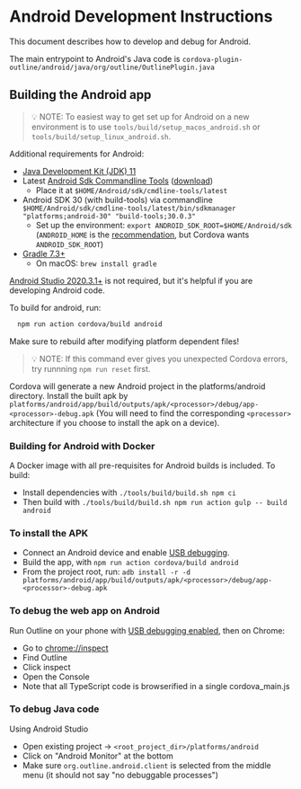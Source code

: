 # Android Development Instructions

This document describes how to develop and debug for Android.

The main entrypoint to Android's Java code is `cordova-plugin-outline/android/java/org/outline/OutlinePlugin.java`

## Building the Android app

> 💡 NOTE: To easiest way to get set up for Android on a new environment is to use `tools/build/setup_macos_android.sh` or `tools/build/setup_linux_android.sh`.

Additional requirements for Android:

- [Java Development Kit (JDK) 11](https://jdk.java.net/archive/)
- Latest [Android Sdk Commandline Tools](https://developer.android.com/studio/command-line) ([download](https://developer.android.com/studio#command-line-tools-only))
  - Place it at `$HOME/Android/sdk/cmdline-tools/latest`
- Android SDK 30 (with build-tools) via commandline `$HOME/Android/sdk/cmdline-tools/latest/bin/sdkmanager "platforms;android-30" "build-tools;30.0.3"`
  - Set up the environment: `export ANDROID_SDK_ROOT=$HOME/Android/sdk` (`ANDROID_HOME` is the [recommendation](https://developer.android.com/studio/command-line/variables), but Cordova wants `ANDROID_SDK_ROOT`)
- [Gradle 7.3+](https://gradle.org/install/)
  - On macOS: `brew install gradle`

[Android Studio 2020.3.1+](https://developer.android.com/studio) is not required, but it's helpful if you are developing Android code.

To build for android, run:

```sh
  npm run action cordova/build android
```

Make sure to rebuild after modifying platform dependent files!

> 💡 NOTE: If this command ever gives you unexpected Cordova errors, try runnning `npm run reset` first.

Cordova will generate a new Android project in the platforms/android directory. Install the built apk by `platforms/android/app/build/outputs/apk/<processor>/debug/app-<processor>-debug.apk` (You will need to find the corresponding `<processor>` architecture if you choose to install the apk on a device).

### Building for Android with Docker

A Docker image with all pre-requisites for Android builds is included. To build:

- Install dependencies with `./tools/build/build.sh npm ci`
- Then build with `./tools/build/build.sh npm run action gulp -- build android`

### To install the APK

- Connect an Android device and enable [USB debugging](https://developer.android.com/studio/debug/dev-options.html#enable).
- Build the app, with `npm run action cordova/build android`
- From the project root, run: `adb install -r -d platforms/android/app/build/outputs/apk/<processor>/debug/app-<processor>-debug.apk`

### To debug the web app on Android

Run Outline on your phone with [USB debugging enabled](https://developer.android.com/studio/debug/dev-options.html#enable), then on Chrome:

- Go to [chrome://inspect](chrome://inspect)
- Find Outline
- Click inspect
- Open the Console
- Note that all TypeScript code is browserified in a single cordova_main.js

### To debug Java code

Using Android Studio

- Open existing project → `<root_project_dir>/platforms/android`
- Click on "Android Monitor" at the bottom
- Make sure `org.outline.android.client` is selected from the middle menu (it should not say "no debuggable processes")
